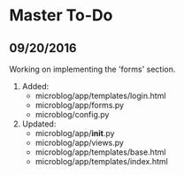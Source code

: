 # Master To-Do
## 09/20/2016 
Working on implementing the 'forms' section. 
1. Added:
   * microblog/app/templates/login.html
   * microblog/app/forms.py
   * microblog/config.py
2. Updated:
   * microblog/app/__init__.py
   * microblog/app/views.py
   * microblog/app/templates/base.html
   * microblog/app/templates/index.html